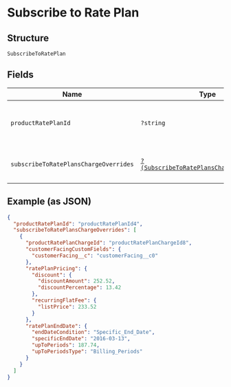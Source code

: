 
# Subscribe to Rate Plan

## Structure

`SubscribeToRatePlan`

## Fields

| Name | Type | Tags | Description | Getter | Setter |
|  --- | --- | --- | --- | --- | --- |
| `productRatePlanId` | `?string` | Optional | This is unique Product Rate Plan id which signifies the subscription type,entitlementLevel,maxEntitlements,numEntitlements etc.<br>**Constraints**: *Minimum Length*: `1` | getProductRatePlanId(): ?string | setProductRatePlanId(?string productRatePlanId): void |
| `subscribeToRatePlansChargeOverrides` | [`?(SubscribeToRatePlansChargeOverride[])`](../../doc/models/subscribe-to-rate-plans-charge-override.md) | Optional | - | getSubscribeToRatePlansChargeOverrides(): ?array | setSubscribeToRatePlansChargeOverrides(?array subscribeToRatePlansChargeOverrides): void |

## Example (as JSON)

```json
{
  "productRatePlanId": "productRatePlanId4",
  "subscribeToRatePlansChargeOverrides": [
    {
      "productRatePlanChargeId": "productRatePlanChargeId8",
      "customerFacingCustomFields": {
        "customerFacing__c": "customerFacing__c0"
      },
      "ratePlanPricing": {
        "discount": {
          "discountAmount": 252.52,
          "discountPercentage": 13.42
        },
        "recurringFlatFee": {
          "listPrice": 233.52
        }
      },
      "ratePlanEndDate": {
        "endDateCondition": "Specific_End_Date",
        "specificEndDate": "2016-03-13",
        "upToPeriods": 187.74,
        "upToPeriodsType": "Billing_Periods"
      }
    }
  ]
}
```

